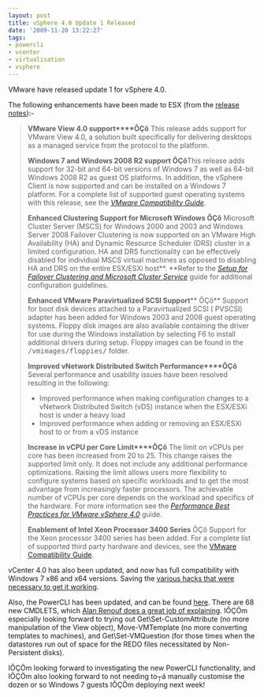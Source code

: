 ```yaml
---
layout: post
title: vSphere 4.0 Update 1 Released
date: '2009-11-20 13:22:27'
tags:
- powercli
- vcenter
- virtualisation
- vsphere
---
```



VMware have released update 1 for vSphere 4.0.

The following enhancements have been made to ESX (from the [release notes](http://www.vmware.com/support/vsphere4/doc/vsp_esx40_u1_rel_notes.html#whatsnew)):-

> **VMware View 4.0 support****ÔÇô** This release adds support for VMware View 4.0, a solution built specifically for delivering desktops as a managed service from the protocol to the platform.
> 
> **Windows 7 and Windows 2008 R2 support ÔÇô**This release adds support for 32-bit and 64-bit versions of Windows 7 as well as 64-bit Windows 2008 R2 as guest OS platforms. In addition, the vSphere Client is now supported and can be installed on a Windows 7 platform. For a complete list of supported guest operating systems with this release, see the [*VMware Compatibility Guide*](http://www.vmware.com/resources/compatibility/search.php).
> 
> **Enhanced Clustering Support for Microsoft Windows ÔÇô** Microsoft Cluster Server (MSCS) for Windows 2000 and 2003 and Windows Server 2008 Failover Clustering is now supported on an VMware High Availability (HA) and Dynamic Resource Scheduler (DRS) cluster in a limited configuration. HA and DRS functionality can be effectively disabled for individual MSCS virtual machines as opposed to disabling HA and DRS on the entire ESX/ESXi host**. **Refer to the *[Setup for Failover Clustering and Microsoft Cluster Service](http://www.vmware.com/pdf/vsphere4/r40_u1/vsp_40_u1_mscs.pdf)* guide for additional configuration guidelines.
> 
> **Enhanced VMware Paravirtualized SCSI Support**** ÔÇô** Support for boot disk devices attached to a Paravirtualized SCSI ( PVSCSI) adapter has been added for Windows 2003 and 2008 guest operating systems. Floppy disk images are also available containing the driver for use during the Windows installation by selecting F6 to install additional drivers during setup. Floppy images can be found in the <tt>/vmimages/floppies/</tt> folder.
> 
> **Improved vNetwork Distributed Switch Performance****ÔÇô** Several performance and usability issues have been resolved resulting in the following:
> 
> - Improved performance when making configuration changes to a vNetwork Distributed Switch (vDS) instance when the ESX/ESXi host is under a heavy load
> - Improved performance when adding or removing an ESX/ESXi host to or from a vDS instance
> 
> **Increase in vCPU per Core Limit****ÔÇô** The limit on vCPUs per core has been increased from 20 to 25. This change raises the supported limit only. It does not include any additional performance optimizations. Raising the limit allows users more flexibility to configure systems based on specific workloads and to get the most advantage from increasingly faster processors. The achievable number of vCPUs per core depends on the workload and specifics of the hardware. For more information see the *[Performance Best Practices for VMware vSphere 4.0](http://www.vmware.com/pdf/Perf_Best_Practices_vSphere4.0.pdf)* guide.
> 
> **Enablement of Intel Xeon Processor 3400 Series** ÔÇô Support for the Xeon processor 3400 series has been added. For a complete list of supported third party hardware and devices, see the [VMware Compatibility Guide](http://www.vmware.com/resources/compatibility/search.php).

vCenter 4.0 has also been updated, and now has full compatibility with Windows 7 x86 and x64 versions. Saving the [various hacks that were necessary to get it working](http://xtravirt.com/running-vmware-vsphere-client-windows-7).

Also, the PowerCLI has been updated, and can be found [here](http://blogs.vmware.com/vipowershell/2009/11/powercli-40-u1-is-out.html). There are 68 new CMDLETS, which [Alan Renouf does a great job of explaining](http://www.virtu-al.net/2009/11/20/powercli-bring-on-the-next-version/). IÔÇÖm especially looking forward to trying out Get\Set-CustomAttribute (no more manipulation of the View object), Move-VMTemplate (no more converting templates to machines), and Get\Set-VMQuestion (for those times when the datastores run out of space for the REDO files necessitated by Non-Persistent disks).

IÔÇÖm looking forward to investigating the new PowerCLI functionality, and IÔÇÖm also looking forward to not needing to┬á manually customise the dozen or so Windows 7 guests IÔÇÖm deploying next week!


